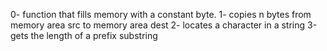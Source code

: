 0- function that fills memory with a constant byte.
1- copies n bytes from memory area src to memory area dest
2- locates a character in a string
3-gets the length of a prefix substring